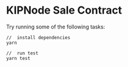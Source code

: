 # KIPNode Sale Contract

Try running some of the following tasks:

```shell
//  install dependencies
yarn

//  run test
yarn test
```
